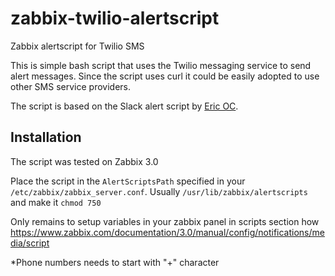 # zabbix-twilio-alertscript
Zabbix alertscript for Twilio SMS

This is simple bash script that uses the Twilio messaging service to send alert messages. Since the script uses curl it could be easily adopted to use other SMS service providers. 

The script is based on the Slack alert script by [Eric OC](https://github.com/ericoc).

Installation
------------

The script was tested on Zabbix 3.0

Place the script in the `AlertScriptsPath` specified in your `/etc/zabbix/zabbix_server.conf`. Usually `/usr/lib/zabbix/alertscripts` and make it `chmod 750`

Only remains to setup variables in your zabbix panel in scripts section how https://www.zabbix.com/documentation/3.0/manual/config/notifications/media/script

*Phone numbers needs to start with "+" character